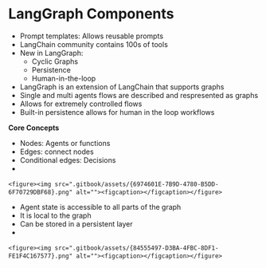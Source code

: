 # LangGraph Components

* &#x20;Prompt templates: Allows reusable prompts
* LangChain community contains 100s of tools
* New in LangGraph:
  * Cyclic Graphs
  * Persistence
  * Human-in-the-loop
* LangGraph is an extension of LangChain that supports graphs
* Single and multi agents flows are described and respresented as graphs
* Allows for extremely controlled flows
* Built-in persistence allows for human in the loop workflows

**Core Concepts**

* Nodes: Agents or functions
* Edges: connect nodes
* Conditional edges: Decisions
*

    <figure><img src=".gitbook/assets/{6974601E-7B9D-4780-B5DD-6F70729DBF68}.png" alt=""><figcaption></figcaption></figure>
* Agent state is accessible to all parts of the graph
* It is local to the graph
* Can be stored in a persistent layer
*

    <figure><img src=".gitbook/assets/{84555497-D3BA-4FBC-8DF1-FE1F4C167577}.png" alt=""><figcaption></figcaption></figure>
